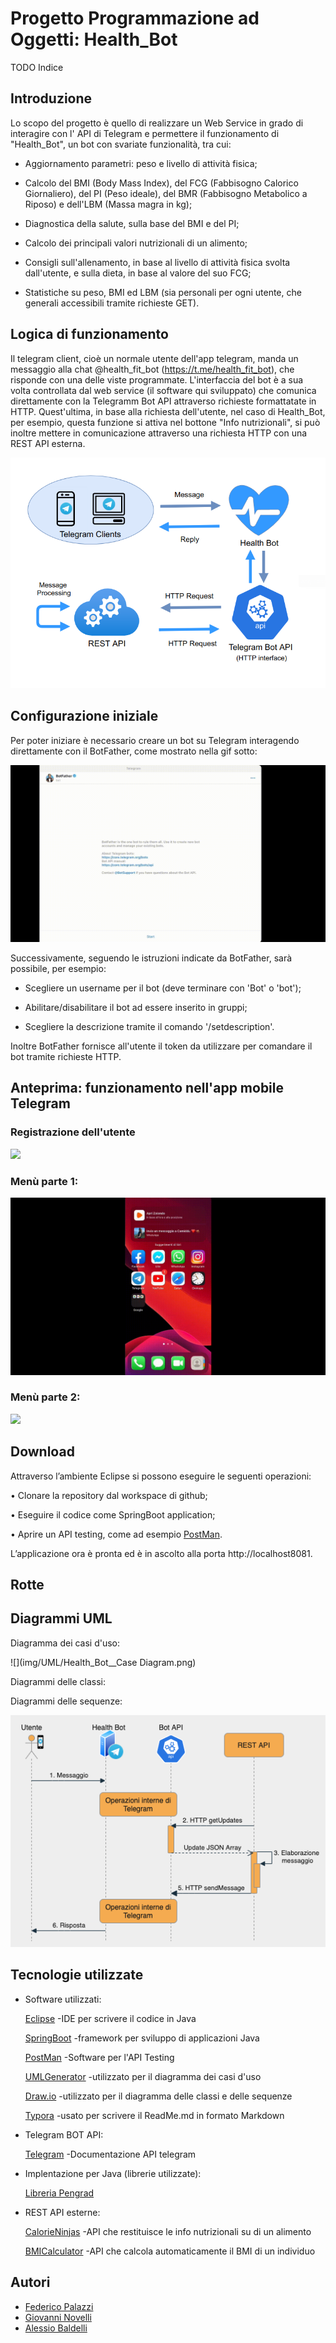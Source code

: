 #           Progetto Programmazione ad Oggetti: Health_Bot

TODO Indice



## Introduzione

Lo scopo del progetto è quello di realizzare un Web Service in grado di interagire con l' API di Telegram e permettere il funzionamento di "Health_Bot", un bot con svariate funzionalità, tra cui:

- Aggiornamento parametri: peso e livello di attività fisica;

- Calcolo del BMI (Body Mass Index), del FCG (Fabbisogno Calorico Giornaliero), del PI (Peso ideale), del BMR (Fabbisogno Metabolico a Riposo) e dell'LBM (Massa magra in kg);

- Diagnostica della salute, sulla base del BMI e del PI;

- Calcolo dei principali valori nutrizionali di un alimento;

- Consigli sull'allenamento, in base al livello di attività fisica svolta dall'utente, e sulla dieta, in base al valore del suo FCG;

- Statistiche su peso, BMI ed LBM (sia personali per ogni utente, che generali accessibili tramite richieste GET).

  

## Logica di funzionamento

Il telegram client, cioè un normale utente dell'app telegram, manda un messaggio alla chat @health_fit_bot (https://t.me/health_fit_bot), che risponde con una delle viste programmate. L'interfaccia del bot è a sua volta controllata dal web service (il software qui sviluppato) che comunica direttamente con la Telegramm Bot API attraverso richieste formattatate in HTTP. Quest'ultima, in base alla richiesta dell'utente, nel caso di Health_Bot, per esempio, questa funzione si attiva nel bottone "Info nutrizionali", si può inoltre mettere in comunicazione attraverso una richiesta HTTP con una REST API esterna.

![](img/Funzionamento_BOT.png)

## Configurazione iniziale

Per poter iniziare è necessario creare un bot su Telegram interagendo direttamente con il BotFather, come mostrato nella gif sotto:

![Introduzione](img/GIF/Introduzione.gif)



Successivamente, seguendo le istruzioni indicate da BotFather, sarà possibile, per esempio:

- Scegliere un username per il bot (deve terminare con 'Bot' o 'bot');

- Abilitare/disabilitare il bot ad essere inserito in gruppi;

- Scegliere la descrizione tramite il comando '/setdescription'.

Inoltre BotFather fornisce all'utente il token da utilizzare per comandare il bot tramite richieste HTTP.



## Anteprima: funzionamento nell'app mobile Telegram

### Registrazione dell'utente

![](img/GIF/RegBOT.gif)



### Menù parte 1:

![](img/GIF/Menu.pt1.gif)



### Menù parte 2:

![](img/GIF/Menu.pt2.gif)



## Download

Attraverso l’ambiente Eclipse si possono eseguire le seguenti operazioni:

• Clonare la repository dal workspace di github;

• Eseguire il codice come SpringBoot application;

• Aprire un API testing, come ad esempio [PostMan](https://www.postman.com).

L’applicazione ora è pronta ed è in ascolto alla porta http://localhost8081.



## Rotte





## Diagrammi UML

Diagramma dei casi d'uso:

![](img/UML/Health_Bot__Case Diagram.png)



Diagrammi delle classi:





Diagrammi delle sequenze:

![](img/UML/Seq_diagram-Seq_Updates.png)



## Tecnologie utilizzate

- Software utilizzati:

  [Eclipse](https://www.eclipse.org/downloads/) -IDE per scrivere il codice in Java 

  [SpringBoot](https://spring.io/projects/spring-boot) -framework per sviluppo di applicazioni Java

  [PostMan](https://www.postman.com) -Software per l'API Testing

  [UMLGenerator](http://www.umldesigner.org) -utilizzato per il diagramma dei casi d'uso

  [Draw.io](https://app.diagrams.net) -utilizzato per il diagramma delle classi e delle sequenze

  [Typora](https://typora.io) -usato per scrivere il ReadMe.md in formato Markdown



- Telegram BOT API:

  [Telegram](https://core.telegram.org/bots/api) -Documentazione API telegram 

  

- Implentazione per Java (librerie utilizzate):

  [Libreria Pengrad](https://github.com/pengrad/java-telegram-bot-api)



- REST API esterne:

  [CalorieNinjas](https://rapidapi.com/calorieninjas/api/calorieninjas/endpoints) -API che restituisce le info nutrizionali su di un alimento

  [BMICalculator](https://rapidapi.com/SharkAPIs/api/body-mass-index-bmi-calculator/) -API che calcola automaticamente il BMI di un individuo

  

## Autori

- [Federico Palazzi](https://github.com/fedePalazz) 
- [Giovanni Novelli](https://github.com/GiovanniNovelli9) 
- [Alessio Baldelli](https://github.com/Baldellaux]) 

